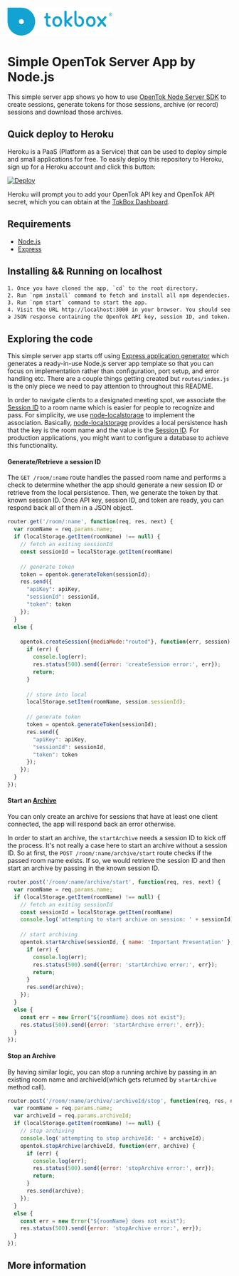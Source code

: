 ![logo](./tokbox-logo.png)

# Simple OpenTok Server App by Node.js

This simple server app shows yo how to use [OpenTok Node Server SDK](https://tokbox.com/developer/sdks/node/) to create sessions, generate tokens for those sessions, archive (or record) sessions and download those archives.

## Quick deploy to Heroku

Heroku is a PaaS (Platform as a Service) that can be used to deploy simple and small applications for free. To easily deploy this repository to Heroku, sign up for a Heroku account and click this button:

<a href="https://heroku.com/deploy?template=https://github.com/opentok/learning-opentok-node/tree/update-rest-endpoints" target="_blank">
<img src="https://www.herokucdn.com/deploy/button.png" alt="Deploy">
</a>

Heroku will prompt you to add your OpenTok API key and OpenTok API secret, which you can
obtain at the [TokBox Dashboard](https://dashboard.tokbox.com/keys).

## Requirements

- [Node.js](https://nodejs.org/)
- [Express](https://expressjs.com/)

## Installing && Running on localhost

    1. Once you have cloned the app, `cd` to the root directory.
    2. Run `npm install` command to fetch and install all npm dependecies.
    3. Run `npm start` command to start the app.
    4. Visit the URL http://localhost:3000 in your browser. You should see a JSON response containing the OpenTok API key, session ID, and token.

## Exploring the code 

This simple server app starts off using [Express application generator](https://expressjs.com/en/starter/generator.html) which generates a ready-in-use Node.js server app template so that you can focus on implementation rather than configuration, port setup, and error handling etc. There are a couple things getting created but `routes/index.js` is the only piece we need to pay attention to throughout this README.

In order to navigate clients to a designated meeting spot, we associate the [Session ID](https://tokbox.com/developer/guides/basics/#sessions) to a room name which is easier for people to recognize and pass. For simplicity, we use [node-localstorage](https://www.npmjs.com/package/node-localstorage) to implement the association. Basically, [node-localstorage](https://www.npmjs.com/package/node-localstorage) provides a local persistence hash that the key is the room name and the value is the [Session ID](https://tokbox.com/developer/guides/basics/#sessions). For production applications, you might want to configure a database to achieve this functionality.
<br>

#### Generate/Retrieve a session ID

The `GET /room/:name` route handles the passed room name and performs a check to determine whether the app should generate a new session ID or retrieve from the local persistence. Then, we generate the token by that known session ID. Once API key, session ID, and token are ready, you can respond back all of them in a JSON object.

```javascript
router.get('/room/:name', function(req, res, next) {
  var roomName = req.params.name;
  if (localStorage.getItem(roomName) !== null) {
    // fetch an exiting sessionId
    const sessionId = localStorage.getItem(roomName)

    // generate token
    token = opentok.generateToken(sessionId);
    res.send({
      "apiKey": apiKey,
      "sessionId": sessionId,
      "token": token
    });
  }
  else {

    opentok.createSession({mediaMode:"routed"}, function(err, session) {
      if (err) {
        console.log(err);
        res.status(500).send({error: 'createSession error:', err});
        return;
      }

      // store into local
      localStorage.setItem(roomName, session.sessionId);
      
      // generate token
      token = opentok.generateToken(sessionId);
      res.send({
        "apiKey": apiKey,
        "sessionId": sessionId,
        "token": token
      });
    });
  }
});
```

#### Start an [Archive](https://tokbox.com/developer/guides/archiving/)

You can only create an archive for sessions that have at least one client connected, the app will respond back an error otherwise. 

In order to start an archive, the `startArchive` needs a session ID to kick off the process. It's not really a case here to start an archive without a session ID. So at first, the `POST /room/:name/archive/start` route checks if the passed room name exists. If so, we would retrieve the session ID and then start an archive by passing in the known session ID.

```javascript
router.post('/room/:name/archive/start', function(req, res, next) {
  var roomName = req.params.name;
  if (localStorage.getItem(roomName) !== null) {
    // fetch an exiting sessionId
    const sessionId = localStorage.getItem(roomName)
    console.log('attempting to start archive on session: ' + sessionId);

    // start archiving
    opentok.startArchive(sessionId, { name: 'Important Presentation' }, function(err, archive) {
      if (err) {
        console.log(err);
        res.status(500).send({error: 'startArchive error:', err});
        return;
      }
      res.send(archive);
    });
  }
  else {
    const err = new Error("${roomName} does not exist");
    res.status(500).send({error: 'startArchive error:', err});
  }
});
```

#### Stop an Archive

By having similar logic, you can stop a running archive by passing in an existing room name and archiveId(which gets returned by `startArchive` method call).

```javascript
router.post('/room/:name/archive/:archiveId/stop', function(req, res, next) {
  var roomName = req.params.name;
  var archiveId = req.params.archiveId;
  if (localStorage.getItem(roomName) !== null) {
    // stop archiving
    console.log('attempting to stop archiveId: ' + archiveId);
    opentok.stopArchive(archiveId, function(err, archive) {
      if (err) {
        console.log(err);
        res.status(500).send({error: 'stopArchive error:', err});
        return;
      }
      res.send(archive);
    });
  }
  else {
    const err = new Error("${roomName} does not exist");
    res.status(500).send({error: 'stopArchive error:', err});
  }
});
```

## More information

